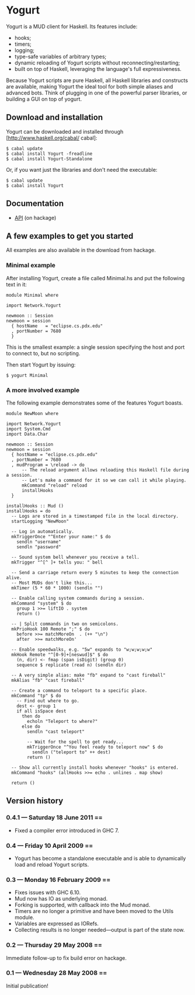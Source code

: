 # Yogurt

Yogurt is a MUD client for Haskell. Its features include:

* hooks;
* timers;
* logging;
* type-safe variables of arbitrary types;
* dynamic reloading of Yogurt scripts without reconnecting/restarting;
* built on top of Haskell, leveraging the language's full expressiveness.

Because Yogurt scripts are pure Haskell, all Haskell libraries and constructs are available, making Yogurt the ideal tool for both simple aliases and advanced bots. Think of plugging in one of the powerful parser libraries, or building a GUI on top of yogurt.

## Download and installation

Yogurt can be downloaded and installed through [http://www.haskell.org/cabal/ cabal]:

```
$ cabal update
$ cabal install Yogurt -freadline
$ cabal install Yogurt-Standalone
```

Or, if you want just the libraries and don't need the executable:

```
$ cabal update
$ cabal install Yogurt
```

## Documentation

  * [API](http://hackage.haskell.org/cgi-bin/hackage-scripts/package/Yogurt) (on hackage)

## A few examples to get you started

All examples are also available in the download from hackage.

### Minimal example

After installing Yogurt, create a file called Minimal.hs and put the following text in it:

```
module Minimal where

import Network.Yogurt

newmoon :: Session
newmoon = session
  { hostName   = "eclipse.cs.pdx.edu"
  , portNumber = 7680
  }
```

This is the smallest example: a single session specifying the host and port to connect to, but no scripting.

Then start Yogurt by issuing:

```
$ yogurt Minimal
```

### A more involved example

The following example demonstrates some of the features Yogurt boasts.

```
module NewMoon where

import Network.Yogurt
import System.Cmd
import Data.Char

newmoon :: Session
newmoon = session
  { hostName = "eclipse.cs.pdx.edu"
  , portNumber = 7680
  , mudProgram = \reload -> do
      -- The reload argument allows reloading this Haskell file during a session.
      -- Let's make a command for it so we can call it while playing.
      mkCommand "reload" reload
      installHooks      
  }

installHooks :: Mud ()
installHooks = do
  -- Logs are stored in a timestamped file in the local directory.
  startLogging "NewMoon"

  -- Log in automatically.
  mkTriggerOnce "^Enter your name:" $ do
    sendln "username"
    sendln "password"

  -- Sound system bell whenever you receive a tell.
  mkTrigger "^[^ ]+ tells you: " bell

  -- Send a carriage return every 5 minutes to keep the connection alive.
  -- Most MUDs don't like this...
  mkTimer (5 * 60 * 1000) (sendln "")

  -- Enable calling system commands during a session.
  mkCommand "system" $ do
    group 1 >>= liftIO . system
    return ()

  -- | Split commands in two on semicolons.
  mkPrioHook 100 Remote ";" $ do
    before >>= matchMoreOn  . (++ "\n")
    after  >>= matchMoreOn'

  -- Enable speedwalks, e.g. "5w" expands to "w;w;w;w;w"
  mkHook Remote "^[0-9]+[neswud]$" $ do
    (n, dir) <- fmap (span isDigit) (group 0)
    sequence $ replicate (read n) (sendln dir)
  
  -- A very simple alias: make "fb" expand to "cast fireball"
  mkAlias "fb" "cast fireball"
  
  -- Create a command to teleport to a specific place.
  mkCommand "tp" $ do
    -- Find out where to go.
    dest <- group 1
    if all isSpace dest
      then do
        echoln "Teleport to where?"
      else do
        sendln "cast teleport"
  
        -- Wait for the spell to get ready...
        mkTriggerOnce "^You feel ready to teleport now" $ do
          sendln ("teleport to" ++ dest)
        return ()
  
  -- Show all currently install hooks whenever "hooks" is entered.
  mkCommand "hooks" (allHooks >>= echo . unlines . map show)

  return ()
```

## Version history

### 0.4.1 — Saturday 18 June 2011 ==

  * Fixed a compiler error introduced in GHC 7.

### 0.4 — Friday 10 April 2009 ==

  * Yogurt has become a standalone executable and is able to dynamically load and reload Yogurt scripts.

### 0.3 — Monday 16 February 2009 ==

  * Fixes issues with GHC 6.10. 
  * Mud now has IO as underlying monad.
  * Forking is supported, with callback into the Mud monad.
  * Timers are no longer a primitive and have been moved to the Utils module.
  * Variables are expressed as IORefs.
  * Collecting results is no longer needed—output is part of the state now.

### 0.2 — Thursday 29 May 2008 ==

Immediate follow-up to fix build error on hackage.

### 0.1 — Wednesday 28 May 2008 ==

Initial publication!
